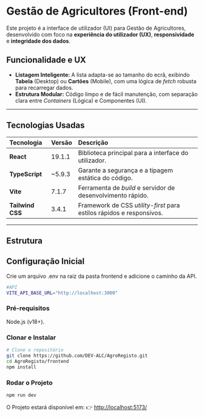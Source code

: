 # Gestão de Agricultores (Front-end)

Este projeto é a interface de utilizador (UI) para Gestão de Agricultores, desenvolvido com foco na **experiência do utilizador (UX)**, **responsividade** e **integridade dos dados**.

## Funcionalidade e UX

- **Listagem Inteligente:** A lista adapta-se ao tamanho do ecrã, exibindo **Tabela** (Desktop) ou **Cartões** (Mobile), com uma lógica de _fetch_ robusta para recarregar dados.
- **Estrutura Modular:** Código limpo e de fácil manutenção, com separação clara entre _Containers_ (Lógica) e Componentes (UI).

---

## Tecnologias Usadas

| Tecnologia       | Versão | Descrição                                                            |
| :--------------- | :----- | :------------------------------------------------------------------- |
| **React**        | 19.1.1 | Biblioteca principal para a interface do utilizador.                 |
| **TypeScript**   | ~5.9.3 | Garante a segurança e a tipagem estática do código.                  |
| **Vite**         | 7.1.7  | Ferramenta de _build_ e servidor de desenvolvimento rápido.          |
| **Tailwind CSS** | 3.4.1  | Framework de CSS _utility-first_ para estilos rápidos e responsivos. |

---

## Estrutura

## Configuração Inicial

Crie um arquivo .env na raiz da pasta frontend e adicione o caminho da API.

```bash
#API
VITE_API_BASE_URL="http://localhost:3000"
```

### Pré-requisitos

Node.js (v18+).

### Clonar e Instalar

```bash
# Clone o repositório
git clone https://github.com/DEV-ALC/AgroRegisto.git
cd AgroRegisto/frontend
npm install

```

### Rodar o Projeto

```bash
npm run dev
```

O Projeto estará disponível em:
👉 [http://localhost:5173/](http://localhost:5173/)
